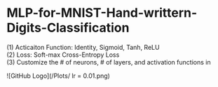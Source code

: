 # MLP-for-MNIST-Hand-writtern-Digits-Classification
(1) Acticaiton Function: Identity, Sigmoid, Tanh, ReLU  
(2) Loss: Soft-max Cross-Entropy Loss  
(3) Customize the # of neurons, # of layers, and activation functions in  

![GitHub Logo](/Plots/ lr = 0.01.png)
